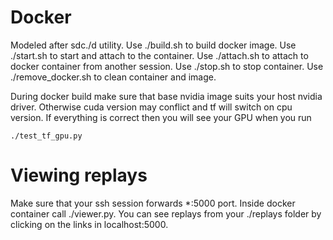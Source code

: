 # Docker
Modeled after sdc./d utility.
Use ./build.sh to build docker image.
Use ./start.sh to start and attach to the container.
Use ./attach.sh to attach to docker container from another session.
Use ./stop.sh to stop container.
Use ./remove_docker.sh to clean container and image.

During docker build make sure that base nvidia image suits
your host nvidia driver. Otherwise cuda version may conflict
and tf will switch on cpu version.
If everything is correct then you will see your GPU when you run
```
./test_tf_gpu.py
```

# Viewing replays
Make sure that your ssh session forwards \*:5000 port.
Inside docker container call ./viewer.py.
You can see replays from your ./replays folder by clicking on the links in
localhost:5000.
